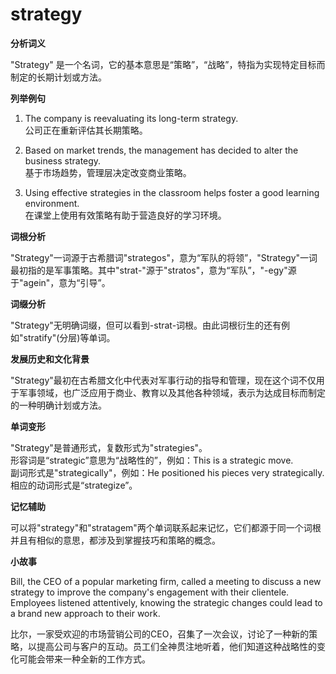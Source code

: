 # strategy

**分析词义**

  

"Strategy" 是一个名词，它的基本意思是“策略”，“战略”，特指为实现特定目标而制定的长期计划或方法。

  

**列举例句**

  

1.  The company is reevaluating its long-term strategy.  
    公司正在重新评估其长期策略。
    
      
    
2.  Based on market trends, the management has decided to alter the business strategy.  
    基于市场趋势，管理层决定改变商业策略。
    
      
    
3.  Using effective strategies in the classroom helps foster a good learning environment.  
    在课堂上使用有效策略有助于营造良好的学习环境。
    
      
    

  

**词根分析**

  

"Strategy"一词源于古希腊词"strategos"，意为“军队的将领”，"Strategy"一词最初指的是军事策略。其中"strat-"源于"stratos"，意为“军队”，"-egy"源于"agein"，意为“引导”。

  

**词缀分析**

  

"Strategy"无明确词缀，但可以看到-strat-词根。由此词根衍生的还有例如"stratify"(分层)等单词。

  

**发展历史和文化背景**

  

"Strategy"最初在古希腊文化中代表对军事行动的指导和管理，现在这个词不仅用于军事领域，也广泛应用于商业、教育以及其他各种领域，表示为达成目标而制定的一种明确计划或方法。

  

**单词变形**

  

"Strategy"是普通形式，复数形式为"strategies"。  
形容词是“strategic”意思为“战略性的”，例如：This is a strategic move.  
副词形式是"strategically"，例如：He positioned his pieces very strategically.  
相应的动词形式是“strategize”。

  

**记忆辅助**

  

可以将"strategy"和"stratagem"两个单词联系起来记忆，它们都源于同一个词根并且有相似的意思，都涉及到掌握技巧和策略的概念。

  

**小故事**

  

Bill, the CEO of a popular marketing firm, called a meeting to discuss a new strategy to improve the company's engagement with their clientele. Employees listened attentively, knowing the strategic changes could lead to a brand new approach to their work.

  

比尔，一家受欢迎的市场营销公司的CEO，召集了一次会议，讨论了一种新的策略，以提高公司与客户的互动。员工们全神贯注地听着，他们知道这种战略性的变化可能会带来一种全新的工作方式。
